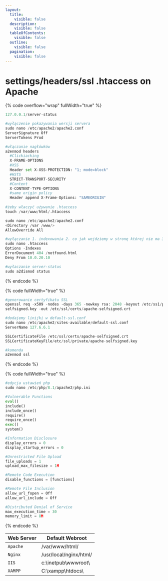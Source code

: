 ```yaml
---
layout:
  title:
    visible: false
  description:
    visible: false
  tableOfContents:
    visible: false
  outline:
    visible: false
  pagination:
    visible: false
---
```


# settings/headers/ssl .htaccess on Apache

{% code overflow="wrap" fullWidth="true" %}
```python
127.0.0.1/server-status

#wyłączenie pokazywania wersji servera
sudo nano /etc/apache2/apache2.conf
ServerSignature Off
ServerTokens Prod

#włączanie nagłówków
a2enmod headers
  #Clickiacking
  X-FRAME-OPTIONS
  #XSS
  Header set X-XSS-PROTECTION: "1; mode=block"
  #HSTS
  STRICT-TRANSPORT-SECURITY
  #Content
  X-CONTENT-TYPE-OPTIONS
  #same origin policy
  Header append X-Frame-Options: "SAMEORIGIN"
  
#żeby właczyć używanie .htaccess
touch /var/www/html/.htaccess

sudo nano /etc/apache2/apache2.conf
<Directory /var /www/>
AllowOverride All

#wyłączanie 1. indexowania 2. co jak wejdziemy w stronę której nie ma 3.zakaz dostępu z ip 10.0.20.10
sudo nano .htaccess
Options -Indexes
ErrorDocument 404 /notfound.html
Deny From 10.0.20.10

#wyłaczanie server-status
sudo a2dismod status
```
{% endcode %}

{% code fullWidth="true" %}
```python
#generowanie certyfikatu SSL
openssl req -x509 -nodes -days 365 -newkey rsa: 2048 -keyout /etc/ss1/private/apache-
selfsigned.key -out /etc/ssl/certs/apache-selfsigned.crt

#dodajemy linijki w default-ssl.conf
sudo nano /etc/apache2/sites-available/default-ssl.conf
ServerName 127.6.6.1

SSLCertificateFile /etc/ssl/certs/apache-selfsigned.crt
SSLCertificateKeyFile/etc/ssl/private/apache-selfsigned.key

#komenda
a2enmod ssl
```
{% endcode %}

{% code fullWidth="true" %}
```python
#edycja ustawień php
sudo nano /etc/php/8.1/apache2/php.ini

#Vulnerable Functions
eval() 
include()
include_once()
require()
require_once() 
exec()
system()

#Information Disclosure
display_errors = 0
display_startup_errors = 0

#Unrestricted File Upload
file_uploads = 1
upload_max_filesize = 1M

#Remote Code Execution
disable_functions = [functions]

#Remote File Inclusion
allow_url_fopen = Off
allow_url_include = Off

#Distributed Denial of Service
max_execution_time = 30
memory_limit = 8M
```
{% endcode %}

| Web Server | Default Webroot        |
| ---------- | ---------------------- |
| `Apache`   | /var/www/html/         |
| `Nginx`    | /usr/local/nginx/html/ |
| `IIS`      | c:\inetpub\wwwroot\\   |
| `XAMPP`    | C:\xampp\htdocs\\      |
